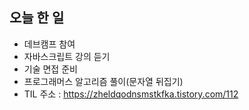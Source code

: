 ## 오늘 한 일

- 데브캠프 참여
- 자바스크립트 강의 듣기
- 기술 면접 준비
- 프로그래머스 알고리즘 풀이(문자열 뒤집기)
- TIL 주소 : <https://zheldqodnsmstkfka.tistory.com/112>
